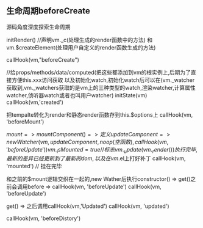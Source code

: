 ## 生命周期beforeCreate
源码角度深度探索生命周期

initRender() //声明vm._c(处理生成的render函数中的方法) 和vm.$createElement(处理用户自定义的render函数生成的方法)
<!-- 声明vm.$attrs和$listeners和vm.$solts和vm.$parent -->
callHook(vm,"beforeCreate")

//给props/methods/data/computed(把这些都添加到vm的根实例上,后期为了直接方便this.xxx访问获取
以及初始化watch,初始化watch后可以在(vm._watcher获取到,vm._watchers获取的是vm上的三种类型的watch,渲染watcher,计算属性watcher,侦听器watch或者也叫用户watcher)
initState(vm)
callHook(vm,'created')

把tempalte转化为render和静态render函数存到this.$options上
callHook(vm, 'beforeMount')

$mount => mountComponent() => 
定义updateComponent => new Watcher(vm,updateComponent,noop(空函数),callHook(vm, 'beforeUpdate'))
vm._isMounted = true//标志vm._update(vm._render())执行完毕,最新的差异已经更新到了最新的dom,以及在vm.$el上打好补丁
callHook(vm, 'mounted') // 挂在完毕

和之前的$mount逻辑交织在一起的,new Wather后执行constructor() => get()之前会调用before => callHook(vm, 'beforeUpdate')
callHook(vm, 'beforeUpdate')

get() => 之后调用callHook(vm,'Updated')
callHook(vm, 'updated')

callHook(vm, 'beforeDistory')
